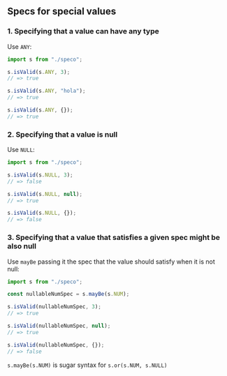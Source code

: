 ## Specs for special values

### 1. Specifying that a value can have any type

Use `ANY`:

```js
import s from "./speco";

s.isValid(s.ANY, 3);
// => true

s.isValid(s.ANY, "hola");
// => true

s.isValid(s.ANY, {});
// => true
```

### 2. Specifying that a value is null

Use `NULL`:

```js
import s from "./speco";

s.isValid(s.NULL, 3);
// => false

s.isValid(s.NULL, null);
// => true

s.isValid(s.NULL, {});
// => false
```

### 3. Specifying that a value that satisfies a given spec might be also null
Use `mayBe` passing it the spec that the value should satisfy when it is not null:

```js
import s from "./speco";

const nullableNumSpec = s.mayBe(s.NUM);

s.isValid(nullableNumSpec, 3);
// => true

s.isValid(nullableNumSpec, null);
// => true

s.isValid(nullableNumSpec, {});
// => false
```

`s.mayBe(s.NUM)` is sugar syntax for `s.or(s.NUM, s.NULL)`
